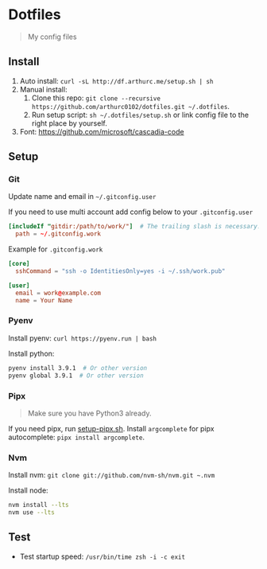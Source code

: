 # Dotfiles

> My config files

## Install

1. Auto install: `curl -sL http://df.arthurc.me/setup.sh | sh`
2. Manual install:
   1. Clone this repo: `git clone --recursive https://github.com/arthurc0102/dotfiles.git ~/.dotfiles`.
   2. Run setup script: `sh ~/.dotfiles/setup.sh` or link config file to the right place by yourself.
3. Font: <https://github.com/microsoft/cascadia-code>

## Setup

### Git

Update name and email in `~/.gitconfig.user`

If you need to use multi account add config below to your `.gitconfig.user`

```conf
[includeIf "gitdir:/path/to/work/"]  # The trailing slash is necessary.
  path = ~/.gitconfig.work
```

Example for `.gitconfig.work`

```conf
[core]
  sshCommand = "ssh -o IdentitiesOnly=yes -i ~/.ssh/work.pub"

[user]
  email = work@example.com
  name = Your Name
```

### Pyenv

Install pyenv: `curl https://pyenv.run | bash`

Install python:

```bash
pyenv install 3.9.1  # Or other version
pyenv global 3.9.1  # Or other version
```

### Pipx

> Make sure you have Python3 already.

If you need pipx, run [setup-pipx.sh](./setup-pipx.sh).
Install `argcomplete` for pipx autocomplete: `pipx install argcomplete`.

### Nvm

Install nvm: `git clone git://github.com/nvm-sh/nvm.git ~.nvm`

Install node:

```bash
nvm install --lts
nvm use --lts
```

## Test

- Test startup speed: `/usr/bin/time zsh -i -c exit`
